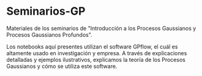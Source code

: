 # Seminarios-GP

Materiales de los seminarios de "Introducción a los Procesos Gaussianos y Procesos Gaussianos Profundos".

Los notebooks aquí presentes utilizan el software GPflow, el cuál es altamente usado en investigación y empresa. A través de explicaciones detalladas y ejemplos ilustrativos, explicamos la teoría de los Procesos Gaussianos y cómo se utiliza este software.
